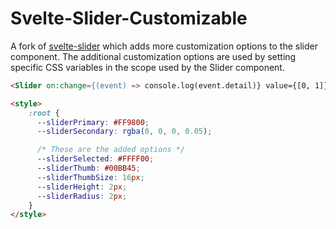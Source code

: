 # Svelte-Slider-Customizable
A fork of [svelte-slider](https://github.com/korywka/svelte-slider) which adds more customization options to the slider component. The additional customization options are used by setting specific CSS variables in the scope used by the Slider component.

```html
<Slider on:change={(event) => console.log(event.detail)} value={[0, 1]} />

<style>
    :root {
      --sliderPrimary: #FF9800;
      --sliderSecondary: rgba(0, 0, 0, 0.05);

      /* These are the added options */
      --sliderSelected: #FFFF00;
      --sliderThumb: #00BB45;
      --sliderThumbSize: 16px;
      --sliderHeight: 2px;
      --sliderRadius: 2px;
    }
</style>
```
